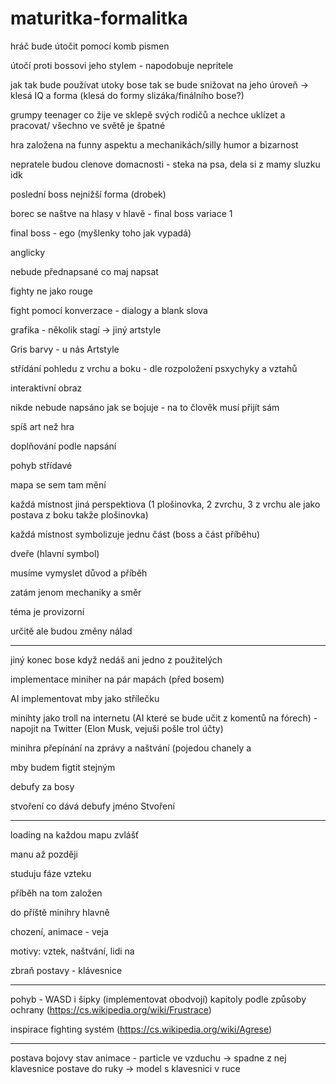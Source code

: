 # maturitka-formalitka

hráč bude útočit pomocí komb pismen 

útočí proti bossovi jeho stylem - napodobuje nepritele

jak tak bude používat utoky bose tak se bude snižovat na jeho úroveň -> klesá IQ a forma (klesá do formy slizáka/finálního bose?)

grumpy teenager co žije ve sklepě svých rodičů a nechce uklízet a pracovat/ všechno ve světě je špatné

hra založena na funny aspektu a mechanikách/silly humor a bizarnost

nepratele budou clenove domacnosti - steka na psa, dela si z mamy sluzku idk

poslední boss nejnižší forma (drobek) 

borec se naštve na hlasy v hlavě - final boss variace 1

final boss - ego (myšlenky toho jak vypadá)

anglicky

nebude přednapsané co maj napsat

fighty ne jako rouge 

fight pomocí konverzace - dialogy a blank slova

grafika - několik stagí -> jiný artstyle

Gris barvy - u nás Artstyle

střídání pohledu z vrchu a boku - dle rozpoložení psxychyky a vztahů

interaktivní obraz

nikde nebude napsáno jak se bojuje - na to člověk musí přijít sám

spíš art než hra

doplňování podle napsání

pohyb střídavé

mapa se sem tam mění

každá místnost jiná perspektiova (1 plošinovka, 2 zvrchu, 3 z vrchu ale jako postava z boku takže plošinovka)

 každá místnost symbolizuje jednu část (boss a část příběhu)
 
dveře (hlavní symbol)

musíme vymyslet důvod a příběh

zatám jenom mechaniky a směr

téma je provizorní

určitě ale budou změny nálad

----------------------------------------

jiný konec bose když nedáš ani jedno z použitelých 

implementace miniher na pár mapách (před bosem)

AI implementovat mby jako střílečku

minihty jako troll na internetu (AI které se bude učit z komentů na fórech) - napojit na Twitter (Elon Musk, vejuši pošle trol účty)

minihra přepínání na zprávy a naštvání (pojedou chanely a 

mby budem figtit stejným 

debufy za bosy 

stvoření co dává debufy jméno Stvoření

------------------------------

loading na každou mapu zvlášť

manu až později

studuju fáze vzteku

příběh na tom založen

do příště minihry hlavně

chození, animace - veja

motivy: vztek, naštvání, lidi na 

zbraň postavy - klávesnice

---------------------------

pohyb - WASD i šipky (implementovat obodvojí)
kapitoly podle způsoby ochrany (https://cs.wikipedia.org/wiki/Frustrace)

inspirace fighting systém (https://cs.wikipedia.org/wiki/Agrese)

------------------------

postava bojovy stav animace - particle ve vzduchu -> spadne z nej klavesnice postave do ruky -> model s klavesnici v ruce

